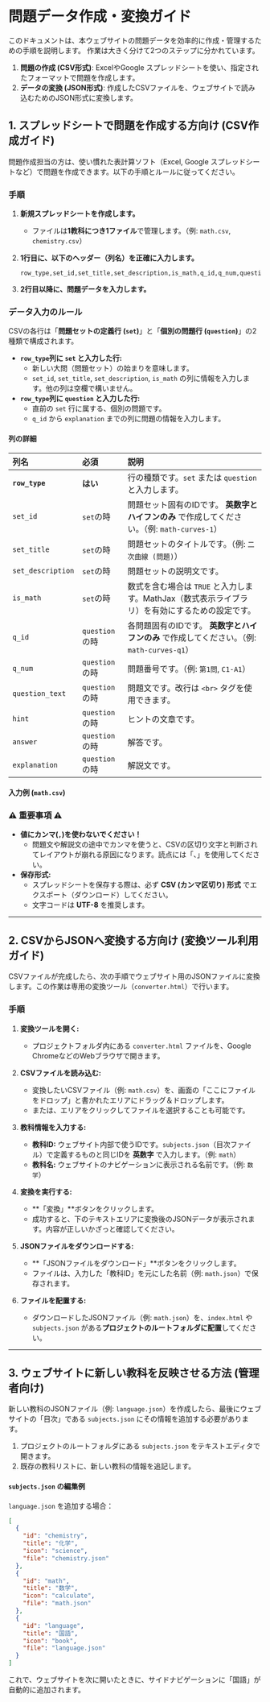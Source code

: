 # 問題データ作成・変換ガイド

このドキュメントは、本ウェブサイトの問題データを効率的に作成・管理するための手順を説明します。
作業は大きく分けて2つのステップに分かれています。

1.  **問題の作成 (CSV形式)**: ExcelやGoogle スプレッドシートを使い、指定されたフォーマットで問題を作成します。
2.  **データの変換 (JSON形式)**: 作成したCSVファイルを、ウェブサイトで読み込むためのJSON形式に変換します。

## 1. スプレッドシートで問題を作成する方向け (CSV作成ガイド)

問題作成担当の方は、使い慣れた表計算ソフト（Excel, Google スプレッドシートなど）で問題を作成できます。以下の手順とルールに従ってください。

### 手順

1.  **新規スプレッドシートを作成します。**
    *   ファイルは**1教科につき1ファイル**で管理します。（例: `math.csv`, `chemistry.csv`）
2.  **1行目に、以下のヘッダー（列名）を正確に入力します。**

    ```
    row_type,set_id,set_title,set_description,is_math,q_id,q_num,question_text,hint,answer,explanation
    ```

3.  **2行目以降に、問題データを入力します。**

### データ入力のルール

CSVの各行は「**問題セットの定義行 (`set`)**」と「**個別の問題行 (`question`)**」の2種類で構成されます。

-   **`row_type`列に `set` と入力した行:**
    -   新しい大問（問題セット）の始まりを意味します。
    -   `set_id`, `set_title`, `set_description`, `is_math` の列に情報を入力します。他の列は空欄で構いません。
-   **`row_type`列に `question` と入力した行:**
    -   直前の `set` 行に属する、個別の問題です。
    -   `q_id` から `explanation` までの列に問題の情報を入力します。

#### 列の詳細

| 列名 | 必須 | 説明 |
| :--- | :--- | :--- |
| **`row_type`** | **はい** | 行の種類です。`set` または `question` と入力します。 |
| `set_id` | `set`の時 | 問題セット固有のIDです。 **英数字とハイフンのみ** で作成してください。（例: `math-curves-1`） |
| `set_title` | `set`の時 | 問題セットのタイトルです。（例: `二次曲線 (問題)`） |
| `set_description` | `set`の時 | 問題セットの説明文です。 |
| `is_math` | `set`の時 | 数式を含む場合は `TRUE` と入力します。MathJax（数式表示ライブラリ）を有効にするための設定です。 |
| `q_id` | `question`の時 | 各問題固有のIDです。 **英数字とハイフンのみ** で作成してください。（例: `math-curves-q1`） |
| `q_num` | `question`の時 | 問題番号です。（例: `第1問`, `C1-A1`） |
| `question_text` | `question`の時 | 問題文です。改行は `<br>` タグを使用できます。 |
| `hint` | `question`の時 | ヒントの文章です。 |
| `answer` | `question`の時 | 解答です。 |
| `explanation` | `question`の時 | 解説文です。 |

#### 入力例 (`math.csv`)



### ⚠️ **重要事項** ⚠️

-   **値にカンマ(`,`)を使わないでください！**
    -   問題文や解説文の途中でカンマを使うと、CSVの区切り文字と判断されてレイアウトが崩れる原因になります。読点には「、」を使用してください。
-   **保存形式:**
    -   スプレッドシートを保存する際は、必ず **CSV (カンマ区切り) 形式** でエクスポート（ダウンロード）してください。
    -   文字コードは **UTF-8** を推奨します。

---

## 2. CSVからJSONへ変換する方向け (変換ツール利用ガイド)

CSVファイルが完成したら、次の手順でウェブサイト用のJSONファイルに変換します。この作業は専用の変換ツール（`converter.html`）で行います。

### 手順

1.  **変換ツールを開く:**
    -   プロジェクトフォルダ内にある `converter.html` ファイルを、Google ChromeなどのWebブラウザで開きます。

2.  **CSVファイルを読み込む:**
    -   変換したいCSVファイル（例: `math.csv`）を、画面の「ここにファイルをドロップ」と書かれたエリアにドラッグ＆ドロップします。
    -   または、エリアをクリックしてファイルを選択することも可能です。

3.  **教科情報を入力する:**
    -   **教科ID:** ウェブサイト内部で使うIDです。`subjects.json`（目次ファイル）で定義するものと同じIDを **英数字** で入力します。（例: `math`）
    -   **教科名:** ウェブサイトのナビゲーションに表示される名前です。（例: `数学`）

    

4.  **変換を実行する:**
    -   **「変換」**ボタンをクリックします。
    -   成功すると、下のテキストエリアに変換後のJSONデータが表示されます。内容が正しいかざっと確認してください。

5.  **JSONファイルをダウンロードする:**
    -   **「JSONファイルをダウンロード」**ボタンをクリックします。
    -   ファイルは、入力した「教科ID」を元にした名前（例: `math.json`）で保存されます。

6.  **ファイルを配置する:**
    -   ダウンロードしたJSONファイル（例: `math.json`）を、`index.html` や `subjects.json` がある**プロジェクトのルートフォルダに配置**してください。

---

## 3. ウェブサイトに新しい教科を反映させる方法 (管理者向け)

新しい教科のJSONファイル（例: `language.json`）を作成したら、最後にウェブサイトの「目次」である `subjects.json` にその情報を追加する必要があります。

1.  プロジェクトのルートフォルダにある `subjects.json` をテキストエディタで開きます。
2.  既存の教科リストに、新しい教科の情報を追記します。

#### `subjects.json` の編集例

`language.json` を追加する場合：

```json
[
  {
    "id": "chemistry",
    "title": "化学",
    "icon": "science",
    "file": "chemistry.json"
  },
  {
    "id": "math",
    "title": "数学",
    "icon": "calculate",
    "file": "math.json"
  },
  {
    "id": "language",
    "title": "国語",
    "icon": "book",
    "file": "language.json"
  }
]
```

これで、ウェブサイトを次に開いたときに、サイドナビゲーションに「国語」が自動的に追加されます。